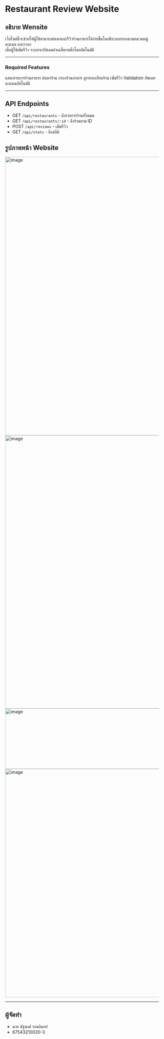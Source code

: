 # Restaurant Review Website

## อธิบาย Wensite
เว็บไซต์นี้จะช่วยให้ผู้ใช้สามารถค้นหาและรีวิวร้านอาหารได้ง่ายขึ้นโดยมีระบบกรองตามหมวดหมู่ คะแนน และราคา  
เมื่อผู้ใช้เพิ่มรีวิว ระบบจะอัปเดตค่าเฉลี่ยเรตติ้งโดยอัตโนมัติ

---

###  Required Features 
แสดงรายการร้านอาหาร
ค้นหาร้าน
กรองร้านอาหาร
ดูรายละเอียดร้าน
เพิ่มรีวิว
Validation 
อัพเดทคะแนนอัตโนมัติ 

---
## API Endpoints
- GET `/api/restaurants` - ดึงรายการร้านทั้งหมด
- GET `/api/restaurants/:id` - ดึงร้านตาม ID
- POST `/api/reviews` - เพิ่มรีวิว
- GET `/api/stats` - ดึงสถิติ

## รูปภาพหน้า Website
<img width="1897" height="912" alt="image" src="https://github.com/user-attachments/assets/3ed26a80-6444-4764-b841-db52fc58e783" />


<img width="1103" height="894" alt="image" src="https://github.com/user-attachments/assets/b9747f6f-f5b3-496a-8030-2d7905f537ac" />


<img width="956" height="198" alt="image" src="https://github.com/user-attachments/assets/2988af43-8229-4f47-a761-1e24c281f394" />


<img width="1523" height="748" alt="image" src="https://github.com/user-attachments/assets/890a6de8-0620-4ff6-96a0-5d336ebcc8c5" />

---
## ผู้จัดทำ
- นาย นัฐพงศ์ รอดอินทร์
- 67543210020-3
